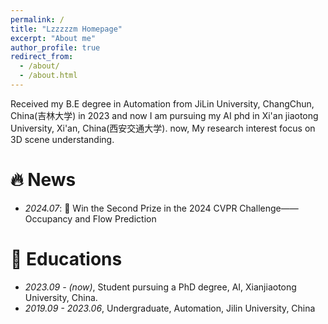 ```yaml
---
permalink: /
title: "Lzzzzzm Homepage"
excerpt: "About me"
author_profile: true
redirect_from: 
  - /about/
  - /about.html
---
```

Received my B.E degree in Automation from JiLin University, ChangChun, China(吉林大学) in 2023 
and now I am pursuing my AI phd in Xi'an jiaotong University, Xi'an, China(西安交通大学).
now, My research interest focus on 3D scene understanding.


# 🔥 News

- *2024.07*: 🥈 Win the Second Prize in the 2024 CVPR Challenge——Occupancy and Flow Prediction


# 📖 Educations
- *2023.09 - (now)*, Student pursuing a PhD degree, AI, Xianjiaotong University, China. 
- *2019.09 - 2023.06*, Undergraduate, Automation, Jilin University, China